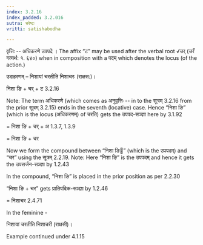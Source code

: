 ```yaml
---
index: 3.2.16
index_padded: 3.2.016
sutra: चरेष्टः
vritti: satishabodha

---
```

वृत्तिः -- अधिकरणे उपपदे । The affix “ट” may be used after the verbal root √चर् (चरँ गत्यर्थ: १. ६४०) when in composition with a पदम् which denotes the locus (of the action.)


उदाहरणम् – निशायां चरतीति निशाचरः (राक्षस:)।


निशा ङि + चर् + ट 3.2.16

Note: The term अधिकरणे (which comes as अनुवृत्तिः -- in to the सूत्रम् 3.2.16 from the prior सूत्रम् 3.2.15) ends in the seventh (locative) case. Hence “निशा ङि” (which is the locus (अधिकरणम्) of चरति) gets the उपपद-सञ्ज्ञा here by 3.1.92

= निशा ङि + चर् + अ 1.3.7, 1.3.9

= निशा ङि + चर


Now we form the compound between “निशा ङि” (which is the उपपदम्) and “चर” using the सूत्रम् 2.2.19. Note: Here “निशा ङि” is the उपपदम् and hence it gets the उपसर्जन-सञ्ज्ञा by 1.2.43

In the compound, “निशा ङि” is placed in the prior position as per 2.2.30

“निशा ङि + चर” gets प्रातिपदिक-सञ्ज्ञा by 1.2.46

= निशाचर 2.4.71


In the feminine -


निशायां चरतीति निशाचरी (राक्षसी)।


Example continued under 4.1.15